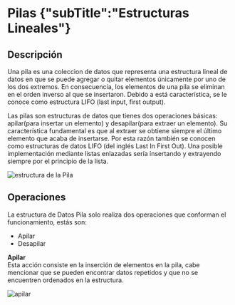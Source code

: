 # Pilas {"subTitle":"Estructuras Lineales"}

## Descripción

Una pila es una coleccion de datos que representa una estructura lineal de datos en que se puede agregar o quitar elementos únicamente por uno de los dos extremos. En consecuencia, los elementos de una pila se eliminan en el orden inverso al que se insertaron. Debido a está característica, se le conoce como estructura LIFO (last input, first output).  
  
Las pilas son estructuras de datos que tienes dos operaciones básicas: apilar(para insertar un elemento) y desapilar(para extraer un elemento). Su característica fundamental es que al extraer se obtiene siempre el último elemento que acaba de insertarse. Por esta razón también se conocen como estructuras de datos LIFO (del inglés Last In First Out). Una posible implementación mediante listas enlazadas sería insertando y extrayendo siempre por el principio de la lista.

![estructura de la Pila](/assets/images/stack/Pila_1.jpg)

## Operaciones

La estructura de Datos Pila solo realiza dos operaciones que conforman el funcionamiento, estás son:

- Apilar
- Desapilar
  
**Apilar**  
Esta acción consiste en la inserción de elementos en la pila, cabe mencionar que se pueden encontrar datos repetidos y que no se encuentren ordenados en la estructura.

![apilar](/assets/images/stack/Pila_2.jpg)
